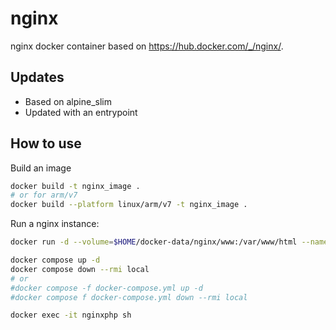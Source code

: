 # nginx

nginx docker container based on https://hub.docker.com/_/nginx/.

## Updates
* Based on alpine_slim
* Updated with an entrypoint

## How to use

Build an image

```bash
docker build -t nginx_image .
# or for arm/v7
docker build --platform linux/arm/v7 -t nginx_image .
```

Run a nginx instance:

```bash
docker run -d --volume=$HOME/docker-data/nginx/www:/var/www/html --name nginxphp --privileged -p 8080:80 nginx_image

docker compose up -d
docker compose down --rmi local
# or
#docker compose -f docker-compose.yml up -d
#docker compose f docker-compose.yml down --rmi local

docker exec -it nginxphp sh
```
